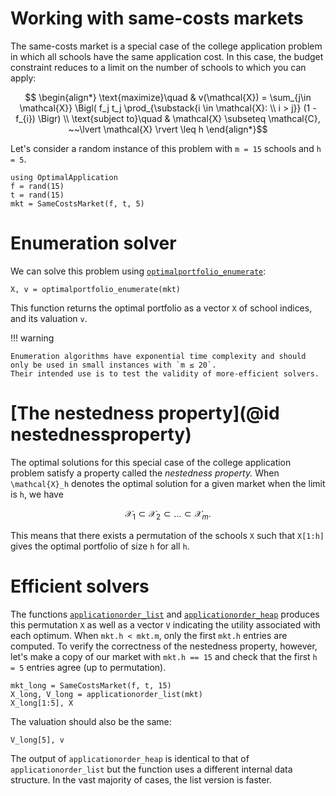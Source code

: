 # Working with same-costs markets

The same-costs market is a special case of the college application problem in which all schools have the same application cost. In this case, the budget constraint reduces to a limit on the number of schools to which you can apply:

```math
    \begin{align*}
    \text{maximize}\quad & v(\mathcal{X}) = \sum_{j\in \mathcal{X}} \Bigl( f_j t_j \prod_{\substack{i \in \mathcal{X}: \\ i > j}} (1 - f_{i}) \Bigr) \\
    \text{subject to}\quad & \mathcal{X} \subseteq \mathcal{C}, ~~\lvert \mathcal{X} \rvert \leq h
    \end{align*}
```

Let's consider a random instance of this problem with ``m = 15`` schools and ``h = 5``.

```@example 1
using OptimalApplication
f = rand(15)
t = rand(15)
mkt = SameCostsMarket(f, t, 5)
```

# Enumeration solver

We can solve this problem using [`optimalportfolio_enumerate`](@ref):

```@example 1
X, v = optimalportfolio_enumerate(mkt)
```
This function returns the optimal portfolio as a vector `X` of school indices, and its valuation `v`.

!!! warning

    Enumeration algorithms have exponential time complexity and should only be used in small instances with `m ≤ 20`.
    Their intended use is to test the validity of more-efficient solvers.

# [The nestedness property](@id nestednessproperty)

The optimal solutions for this special case of the college application problem satisfy a property called the
*nestedness property.* When ``\mathcal{X}_h`` denotes the optimal solution for a given market when the limit is ``h``,
we have
```math
\mathcal{X}_1 \subset \mathcal{X}_2  \subset \dots \subset \mathcal{X}_m.
```
This means that there exists a permutation of the schools `X` such that `X[1:h]` gives the optimal portfolio of
size ``h`` for all ``h``.

# Efficient solvers

The functions [`applicationorder_list`](@ref) and [`applicationorder_heap`](@ref) produces this permutation `X`
as well as a vector `V` indicating the utility associated with each optimum. When `mkt.h < mkt.m`, only the first
`mkt.h` entries are computed. To verify the correctness of the nestedness property, however, let's make a copy
of our market with `mkt.h == 15` and check that the first ``h = 5`` entries agree (up to permutation).

```@example 1
mkt_long = SameCostsMarket(f, t, 15)
X_long, V_long = applicationorder_list(mkt)
X_long[1:5], X
```

The valuation should also be the same:

```@example 1
V_long[5], v
```
The output of `applicationorder_heap` is identical to that of `applicationorder_list` but the function uses a different
internal data structure. In the vast majority of cases, the list version is faster.
